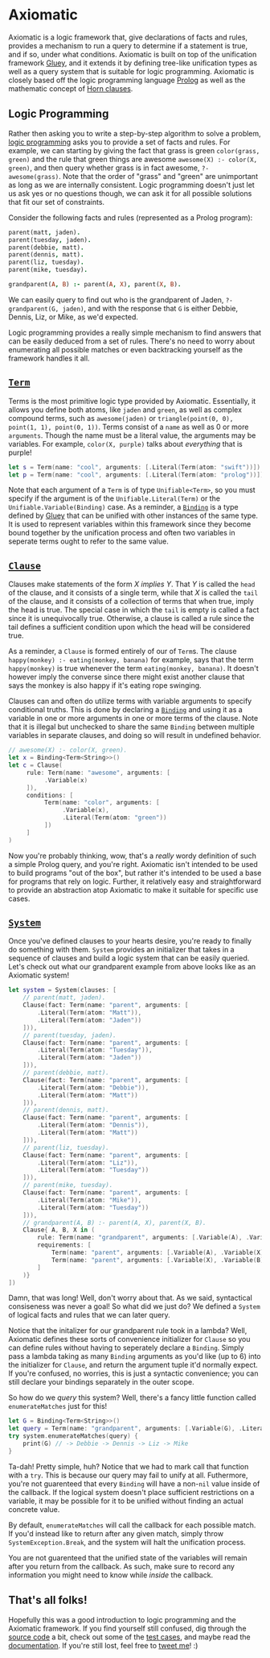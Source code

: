 # Axiomatic

Axiomatic is a logic framework that, give declarations of facts and rules, provides a mechanism to run a query to determine if a statement is true, and if so, under what conditions. Axiomatic is built on top of the unification framework [Gluey](https://github.com/JadenGeller/Gluey), and it extends it by defining tree-like unification types as well as a query system that is suitable for logic programming. Axiomatic is closely based off the logic programming language [Prolog](https://en.wikipedia.org/wiki/Prolog) as well as the mathematic concept of [Horn clauses](https://en.wikipedia.org/wiki/Horn_clause).

## Logic Programming

Rather then asking you to write a step-by-step algorithm to solve a problem, [logic programming](https://en.wikipedia.org/wiki/Logic_programming) asks you to provide a set of facts and rules. For example, we can starting by giving the fact that grass is green `color(grass, green)` and the rule that green things are awesome `awesome(X) :- color(X, green)`, and then query whether grass is in fact awesome, `?- awesome(grass)`. Note that the order of "grass" and "green" are unimportant as long as we are internally consistent. Logic programming doesn't just let us ask yes or no questions though, we can ask it for all possible solutions that fit our set of constraints.

Consider the following facts and rules (represented as a Prolog program):
```prolog
parent(matt, jaden).
parent(tuesday, jaden).
parent(debbie, matt).
parent(dennis, matt).
parent(liz, tuesday).
parent(mike, tuesday).

grandparent(A, B) :- parent(A, X), parent(X, B).
```
We can easily query to find out who is the grandparent of Jaden, `?- grandparent(G, jaden)`, and with the response that `G` is either Debbie, Dennis, Liz, or Mike, as we'd expected.

Logic programming provides a really simple mechanism to find answers that can be easily deduced from a set of rules. There's no need to worry about enumerating all possible matches or even backtracking yourself as the framework handles it all.

## [`Term`](http://jadengeller.github.io/Axiomatic/Structs/Term.html)

Terms is the most primitive logic type provided by Axiomatic. Essentially, it allows you define both atoms, like `jaden` and `green`, as well as complex compound terms, such as `awesome(jaden)` or `triangle(point(0, 0), point(1, 1), point(0, 1))`. Terms consist of a `name` as well as 0 or more `arguments`. Though the name must be a literal value, the arguments may be variables. For example, `color(X, purple)` talks about *everything* that is purple!

```swift
let s = Term(name: "cool", arguments: [.Literal(Term(atom: "swift"))])  // cool(swift).
let p = Term(name: "cool", arguments: [.Literal(Term(atom: "prolog"))]) // cool(prolog).
```

Note that each argument of a `Term` is of type `Unifiable<Term>`, so you must specify if the argument is of the `Unifiable.Literal(Term)` or the `Unifiable.Variable(Binding)` case. As a reminder, a [`Binding`](https://github.com/jadengeller/gluey#binding) is a type defined by [Gluey](https://github.com/JadenGeller/Gluey) that can be unified with other instances of the same type. It is used to represent variables within this framework since they become bound together by the unification process and often two variables in seperate terms ought to refer to the same value.

## [`Clause`](http://jadengeller.github.io/Axiomatic/Structs/Clause.html)

Clauses make statements of the form *X implies Y*. That *Y* is called the `head` of the clause, and it consists of a single term, while that *X* is called the `tail` of the clause, and it consists of a collection of terms that when true, imply the head is true. The special case in which the `tail` is empty is called a fact since it is unequivocally true. Otherwise, a clause is called a rule since the tail defines a sufficient condition upon which the head will be considered true.

As a reminder, a `Clause` is formed entirely of our of `Term`s. The clause `happy(monkey) :- eating(monkey, banana)` for example, says that the term `happy(monkey)` is true whenever the term `eating(monkey, banana)`. It doesn't however imply the converse since there might exist another clause that says the monkey is also happy if it's eating rope swinging.

Clauses can and often do utilize terms with variable arguments to specify conditional truths. This is done by declaring a [`Binding`](https://github.com/jadengeller/gluey#binding) and using it as a variable in one or more arguments in one or more terms of the clause. Note that it is illegal but unchecked to share the same `Binding` between multiple variables in separate clauses, and doing so will result in undefined behavior. 

```swift
// awesome(X) :- color(X, green).
let x = Binding<Term<String>>()
let c = Clause(
     rule: Term(name: "awesome", arguments: [
          .Variable(x)
     ]),
     conditions: [
          Term(name: "color", arguments: [
               .Variable(x),
               .Literal(Term(atom: "green"))
          ])
     ]
)
```

Now you're probably thinking, wow, that's a *really* wordy definition of such a simple Prolog query, and you're right. Axiomatic isn't intended to be used to build programs "out of the box", but rather it's intended to be used a base for programs that rely on logic. Further, it relatively easy and straightforward to provide an abstraction atop Axiomatic to make it suitable for specific use cases.

## [`System`](http://jadengeller.github.io/Axiomatic/Structs/System.html)

Once you've defined clauses to your hearts desire, you're ready to finally do something with them. `System` provides an initializer that takes in a sequence of clauses and build a logic system that can be easily queried. Let's check out what our grandparent example from above looks like as an Axiomatic system!

```swift
let system = System(clauses: [
    // parent(matt, jaden).
    Clause(fact: Term(name: "parent", arguments: [
        .Literal(Term(atom: "Matt")),
        .Literal(Term(atom: "Jaden"))
    ])),
    // parent(tuesday, jaden).
    Clause(fact: Term(name: "parent", arguments: [
        .Literal(Term(atom: "Tuesday")),
        .Literal(Term(atom: "Jaden"))
    ])),
    // parent(debbie, matt).
    Clause(fact: Term(name: "parent", arguments: [
        .Literal(Term(atom: "Debbie")),
        .Literal(Term(atom: "Matt"))
    ])),
    // parent(dennis, matt).
    Clause(fact: Term(name: "parent", arguments: [
        .Literal(Term(atom: "Dennis")),
        .Literal(Term(atom: "Matt"))
    ])),
    // parent(liz, tuesday).
    Clause(fact: Term(name: "parent", arguments: [
        .Literal(Term(atom: "Liz")),
        .Literal(Term(atom: "Tuesday"))
    ])),
    // parent(mike, tuesday).
    Clause(fact: Term(name: "parent", arguments: [
        .Literal(Term(atom: "Mike")),
        .Literal(Term(atom: "Tuesday"))
    ])),
    // grandparent(A, B) :- parent(A, X), parent(X, B).
    Clause{ A, B, X in (
        rule: Term(name: "grandparent", arguments: [.Variable(A), .Variable(B)]),
        requirements: [
            Term(name: "parent", arguments: [.Variable(A), .Variable(X)]),
            Term(name: "parent", arguments: [.Variable(X), .Variable(B)])
        ]
    )}
])
```

Damn, that was long! Well, don't worry about that. As we said, syntactical consiseness was never a goal! So what did we just do? We defined a `System` of logical facts and rules that we can later query.

Notice that the initalizer for our grandparent rule took in a lambda? Well, Axiomatic defines these sorts of convenience initializer for `Clause` so you can define rules without having to seperately declare a `Binding`. Simply pass a lambda taking as many `Binding` arguments as you'd like (up to 6) into the initializer for `Clause`, and return the argument tuple it'd normally expect. If you're confused, no worries, this is just a syntactic convenience; you can still declare your bindings separately in the outer scope. 

So how do we *query* this system? Well, there's a fancy little function called `enumerateMatches` just for this!
```swift
let G = Binding<Term<String>>()
let query = Term(name: "grandparent", arguments: [.Variable(G), .Literal(Term(atom: "Jaden"))])
try system.enumerateMatches(query) {
    print(G) // -> Debbie -> Dennis -> Liz -> Mike
}
```
Ta-dah! Pretty simple, huh? Notice that we had to mark call that function with a `try`. This is because our query may fail to unify at all. Futhermore, you're not guarenteed that every `Binding` will have a non-`nil` value inside of the callback. If the logical system doesn't place sufficient restrictions on a variable, it may be possible for it to be unified without finding an actual concrete value.

By default, `enumerateMatches` will call the callback for each possible match. If you'd instead like to return after any given match, simply throw `SystemException.Break`, and the system will halt the unification process.

You are not guarenteed that the unified state of the variables will remain after you return from the callback. As such, make sure to record any information you might need to know while *inside* the callback.

## That's all folks!

Hopefully this was a good introduction to logic programming and the Axiomatic framework. If you find yourself still confused, dig through the [source code](https://github.com/JadenGeller/Axiomatic/tree/master/Sources) a bit, check out some of the [test cases](https://github.com/JadenGeller/Axiomatic/blob/master/Axiomatic/AxiomaticTests/SystemTests.swift), and maybe read the [documentation](http://jadengeller.github.io/Axiomatic/index.html). If you're still lost, feel free to [tweet me](https://twitter.com/jadengeller)! :)

